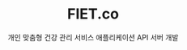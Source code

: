 ---
caption: #what displays in the portfolio grid:
    title: eMotiv interface
    subtitle: 자사 솔루션과 외부 업체의 연동 애플리케이션
    thumbnail: https://i.postimg.cc/fTFgKKDf/ebs-thumbnail.png

#what displays when the item is clicked:
title: FIET.co
subtitle: 개인 맞춤형 건강 관리 서비스 애플리케이션 API 서버 개발
image: assets/img/portfolio/ebs/thumbnail.png
alt: image alt text

---